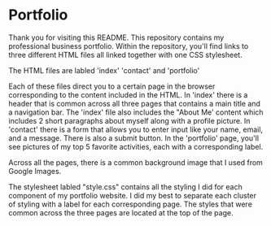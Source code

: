 # Portfolio


Thank you for visiting this README. This repository contains my professional business portfolio. Within the repository, you'll find links to three different HTML files all linked together with one CSS stylesheet.


The HTML files are labled 'index' 'contact' and 'portfolio'

Each of these files direct you to a certain page in the browser corresponding to the content included in the HTML. In 'index' there is a header that is common across all three pages that contains a main title and a navigation bar. The 'index' file also includes the "About Me' content which includes 2 short paragraphs about myself along with a profile picture. In 'contact' there is a form that allows you to enter input like your name, email, and a message. There is also a submit button. In the 'portfolio' page, you'll see pictures of my top 5 favorite activities, each with a corresponding label.

Across all the pages, there is a common background image that I used from Google Images.

The stylesheet labled "style.css" contains all the styling I did for each component of my portfolio website.
I did my best to separate each cluster of styling with a label for each corresponding page. The styles that were common across the three pages are located at the top of the page.
